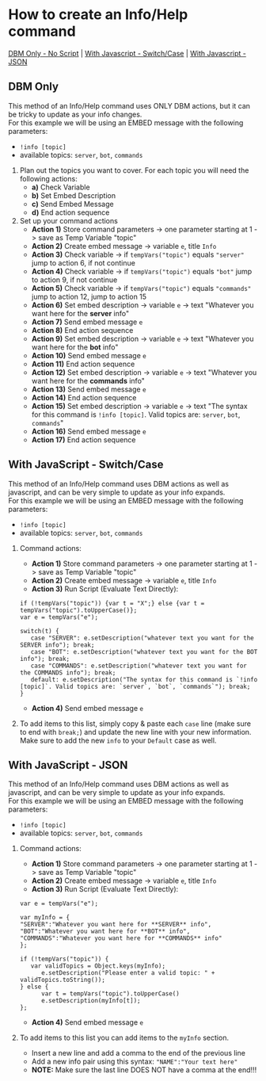 # How to create an Info/Help command
[DBM Only - No Script](#dbm-only) | [With Javascript - Switch/Case](#with-javascript-switch-case) | [With Javascript - JSON](#with-javascript-json)

## DBM Only
This method of an Info/Help command uses ONLY DBM actions, but it can be tricky to update as your info changes.  
For this example we will be using an EMBED message with the following parameters:  
   * `!info [topic]`  
   * available topics: `server`, `bot`, `commands`  
   
1. Plan out the topics you want to cover. For each topic you will need the following actions:  
   - **a)** Check Variable   
   - **b)** Set Embed Description  
   - **c)** Send Embed Message  
   - **d)** End action sequence    
2. Set up your command actions  
   - **Action 1)** Store command parameters -> one parameter starting at 1 -> save as Temp Variable "topic"  
   - **Action 2)** Create embed message -> variable `e`, title `Info`  
   - **Action 3)** Check variable -> if `tempVars("topic")` equals `"server"` jump to action 6, if not continue  
   - **Action 4)** Check variable -> if `tempVars("topic")` equals `"bot"` jump to action 9, if not continue  
   - **Action 5)** Check variable -> if `tempVars("topic")` equals `"commands"` jump to action 12, jump to action 15  
   - **Action 6)** Set embed description -> variable `e` -> text "Whatever you want here for the **server** info"  
   - **Action 7)** Send embed message `e`  
   - **Action 8)** End action sequence  
   - **Action 9)** Set embed description -> variable `e` -> text "Whatever you want here for the **bot** info"  
   - **Action 10)** Send embed message `e`  
   - **Action 11)** End action sequence  
   - **Action 12)** Set embed description -> variable `e` -> text "Whatever you want here for the **commands** info"  
   - **Action 13)** Send embed message `e`  
   - **Action 14)** End action sequence  
   - **Action 15)** Set embed description -> variable `e` -> text "The syntax for this command is `!info [topic]`. Valid topics are: `server`, `bot`, `commands`"  
   - **Action 16)** Send embed message `e`  
   - **Action 17)** End action sequence  

## With JavaScript - Switch/Case
This method of an Info/Help command uses DBM actions as well as javascript, and can be very simple to update as your info expands.  
For this example we will be using an EMBED message with the following parameters:  
   - `!info [topic]`  
   - available topics: `server`, `bot`, `commands`  
   
1. Command actions:  
   - **Action 1)** Store command parameters -> one parameter starting at 1 -> save as Temp Variable "topic"  
   - **Action 2)** Create embed message -> variable `e`, title `Info`  
   - **Action 3)** Run Script (Evaluate Text Directly):  
   
   ```
   if (!tempVars("topic")) {var t = "X";} else {var t = tempVars("topic").toUpperCase()};
   var e = tempVars("e");

   switch(t) {
      case "SERVER": e.setDescription("whatever text you want for the SERVER info"); break;
      case "BOT": e.setDescription("whatever text you want for the BOT info"); break;
      case "COMMANDS": e.setDescription("whatever text you want for the COMMANDS info"); break;
      default: e.setDescription("The syntax for this command is `!info [topic]`. Valid topics are: `server`, `bot`, `commands`"); break;
   }
   ```
   - **Action 4)** Send embed message `e`  
2. To add items to this list, simply copy & paste each `case` line (make sure to end with `break;`) and update the new line with your new information. Make sure to add the new `info` to your `Default` case as well.  

## With JavaScript - JSON
This method of an Info/Help command uses DBM actions as well as javascript, and can be very simple to update as your info expands.   
For this example we will be using an EMBED message with the following parameters:  
   - `!info [topic]`  
   - available topics: `server`, `bot`, `commands`  
   
1. Command actions:  
   - **Action 1)** Store command parameters -> one parameter starting at 1 -> save as Temp Variable "topic"  
   - **Action 2)** Create embed message -> variable `e`, title `Info`  
   - **Action 3)** Run Script (Evaluate Text Directly):
   
   ```
   var e = tempVars("e");

   var myInfo = {
   "SERVER":"Whatever you want here for **SERVER** info",
   "BOT":"Whatever you want here for **BOT** info",
   "COMMANDS":"Whatever you want here for **COMMANDS** info"
   };

   if (!tempVars("topic")) {
   	  var validTopics = Object.keys(myInfo);
	     e.setDescription("Please enter a valid topic: " + validTopics.toString());
   } else {
	     var t = tempVars("topic").toUpperCase()
	     e.setDescription(myInfo[t]);
   };
   ```
   - **Action 4)** Send embed message `e`  
2. To add items to this list you can add items to the `myInfo` section.  
    - Insert a new line and add a comma to the end of the previous line  
    - Add a new info pair using this syntax: `"NAME":"Your text here"`   
    - **NOTE:** Make sure the last line DOES NOT have a comma at the end!!!